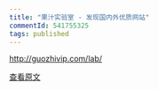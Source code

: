 ```yaml
---
title: "果汁实验室 - 发现国内外优质网站"
commentId: 541755325
tags: published
---
```


http://guozhivip.com/lab/
    
[查看原文](https://github.com/lotosbin/lotosbin.github.io/issues/139)
    